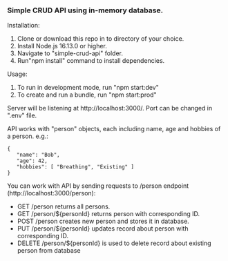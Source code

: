 ### Simple CRUD API using in-memory database.

Installation:
1. Clone or download this repo in to directory of your choice.
2. Install Node.js 16.13.0 or higher.
3. Navigate to "simple-crud-api" folder.
4. Run"npm install" command to install dependencies.

Usage:
1. To run in development mode, run "npm start:dev"
2. To create and run a bundle, run "npm start:prod"

Server will be listening at http://localhost:3000/.
Port can be changed in ".env" file.

API works with "person" objects, each including name, age and hobbies of a person.
e.g.:
 ```
{
    "name": "Bob",
    "age": 42,
    "hobbies": [ "Breathing", "Existing" ]
}
```
You can work with API by sending requests to /person endpoint (http://localhost:3000/person):

 - GET /person returns all persons.
 - GET /person/${personId} returns person with corresponding ID.
 - POST /person creates new person and stores it in database.
 - PUT /person/${personId} updates record about person with corresponding ID.
 - DELETE /person/${personId} is used to delete record about existing person from database